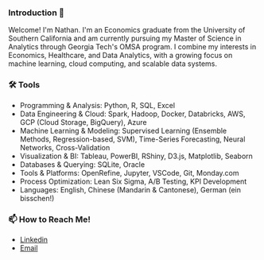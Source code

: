 ### Introduction 👋

Welcome! I'm Nathan. I'm an Economics graduate from the University of Southern California and am currently pursuing my Master of Science in Analytics through Georgia Tech's OMSA program. I combine my interests in Economics, Healthcare, and Data Analytics, with a growing focus on machine learning, cloud computing, and scalable data systems.

### 🛠️ Tools

- Programming & Analysis: Python, R, SQL, Excel
- Data Engineering & Cloud: Spark, Hadoop, Docker, Databricks, AWS, GCP (Cloud Storage, BigQuery), Azure
- Machine Learning & Modeling: Supervised Learning (Ensemble Methods, Regression-based, SVM), Time-Series Forecasting, Neural Networks, Cross-Validation
- Visualization & BI: Tableau, PowerBI, RShiny, D3.js, Matplotlib, Seaborn
- Databases & Querying: SQLite, Oracle
- Tools & Platforms: OpenRefine, Jupyter, VSCode, Git, Monday.com
- Process Optimization: Lean Six Sigma, A/B Testing, KPI Development
- Languages: English, Chinese (Mandarin & Cantonese), German (ein bisschen!)

### 📫 How to Reach Me!

- [Linkedin](https://www.linkedin.com/in/nathanchan55/)
- [Email](mailto:nathankcc55@gmail.com)
<!--
**nathankcc55/nathankcc55** is a ✨ _special_ ✨ repository because its `README.md` (this file) appears on your GitHub profile.

Here are some ideas to get you started:

- 🔭 I’m currently working on ...
- 🌱 I’m currently learning ...
- 👯 I’m looking to collaborate on ...
- 🤔 I’m looking for help with ...
- 💬 Ask me about ...
- 📫 How to reach me: ...
- 😄 Pronouns: ...
- ⚡ Fun fact: ...
-->

